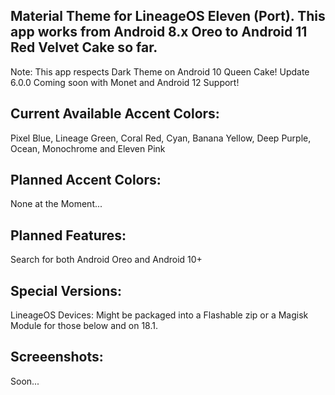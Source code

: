 Material Theme for LineageOS Eleven (Port). This app works from Android 8.x Oreo to Android 11 Red Velvet Cake so far.
---------------------------------------------------------------------------------------------------------------------
Note: This app respects Dark Theme on Android 10 Queen Cake! Update 6.0.0 Coming soon with Monet and Android 12 Support!

Current Available Accent Colors: 
---------------------------------------------------------------------------------------------------------------------
Pixel Blue, Lineage Green, Coral Red, Cyan, Banana Yellow, Deep Purple, Ocean, Monochrome and Eleven Pink

Planned Accent Colors:
---------------------------------------------------------------------------------------------------------------------
None at the Moment...


Planned Features:
---------------------------------------------------------------------------------------------------------------------
Search for both Android Oreo and Android 10+

Special Versions:
---------------------------------------------------------------------------------------------------------------------
LineageOS Devices: Might be packaged into a Flashable zip or a Magisk Module for those below and on 18.1.


Screeenshots:
---------------------------------------------------------------------------------------------------------------------
Soon...
